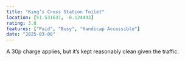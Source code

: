 ```yaml
---
title: "King’s Cross Station Toilet"
location: [51.531637, -0.124493]
rating: 3.8
features: ["Paid", "Busy", "Handicap Accessible"]
date: "2025-03-08"
---
```

A 30p charge applies, but it’s kept reasonably clean given the traffic.
